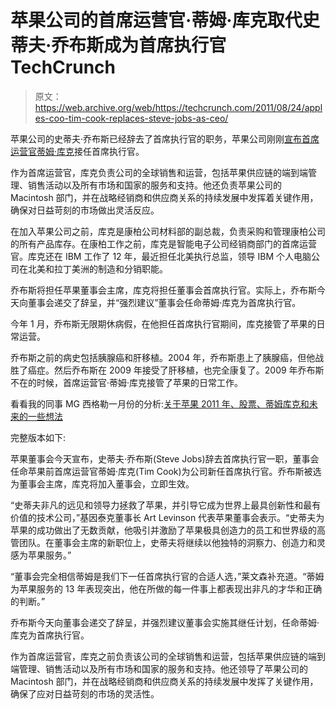 # 苹果公司的首席运营官·蒂姆·库克取代史蒂夫·乔布斯成为首席执行官 TechCrunch

> 原文：<https://web.archive.org/web/https://techcrunch.com/2011/08/24/apples-coo-tim-cook-replaces-steve-jobs-as-ceo/>

苹果公司的史蒂夫·乔布斯已经辞去了首席执行官的职务，苹果公司刚刚[宣布首席运营官](https://web.archive.org/web/20230205003410/http://finance.yahoo.com/news/Steve-Jobs-Resigns-as-CEO-of-bw-19285464.html)[蒂姆·库克](https://web.archive.org/web/20230205003410/http://www.crunchbase.com/person/tim-cook)接任首席执行官。

作为首席运营官，库克负责公司的全球销售和运营，包括苹果供应链的端到端管理、销售活动以及所有市场和国家的服务和支持。他还负责苹果公司的 Macintosh 部门，并在战略经销商和供应商关系的持续发展中发挥着关键作用，确保对日益苛刻的市场做出灵活反应。

在加入苹果公司之前，库克是康柏公司材料部的副总裁，负责采购和管理康柏公司的所有产品库存。在康柏工作之前，库克是智能电子公司经销商部门的首席运营官。库克还在 IBM 工作了 12 年，最近担任北美执行总监，领导 IBM 个人电脑公司在北美和拉丁美洲的制造和分销职能。

乔布斯将担任苹果董事会主席，库克将担任董事会首席执行官。实际上，乔布斯今天向董事会递交了辞呈，并“强烈建议”董事会任命蒂姆·库克为首席执行官。

今年 1 月，乔布斯无限期休病假，在他担任首席执行官期间，库克接管了苹果的日常运营。

乔布斯之前的病史包括胰腺癌和肝移植。2004 年，乔布斯患上了胰腺癌，但他战胜了癌症。然后乔布斯在 2009 年接受了肝移植，也完全康复了。2009 年乔布斯不在的时候，首席运营官·蒂姆·库克接管了苹果的日常工作。

看看我的同事 MG 西格勒一月份的分析:[关于苹果 2011 年、股票、蒂姆库克和未来的一些想法](https://web.archive.org/web/20230205003410/https://techcrunch.com/2011/01/17/steve-jobs-apple-tim-cook-2011/)

完整版本如下:

苹果董事会今天宣布，史蒂夫·乔布斯(Steve Jobs)辞去首席执行官一职，董事会任命苹果前首席运营官蒂姆·库克(Tim Cook)为公司新任首席执行官。乔布斯被选为董事会主席，库克将加入董事会，立即生效。

“史蒂夫非凡的远见和领导力拯救了苹果，并引导它成为世界上最具创新性和最有价值的技术公司，”基因泰克董事长 Art Levinson 代表苹果董事会表示。“史蒂夫为苹果的成功做出了无数贡献，他吸引并激励了苹果极具创造力的员工和世界级的高管团队。在董事会主席的新职位上，史蒂夫将继续以他独特的洞察力、创造力和灵感为苹果服务。”

“董事会完全相信蒂姆是我们下一任首席执行官的合适人选，”莱文森补充道。“蒂姆为苹果服务的 13 年表现突出，他在所做的每一件事上都表现出非凡的才华和正确的判断。”

乔布斯今天向董事会递交了辞呈，并强烈建议董事会实施其继任计划，任命蒂姆·库克为首席执行官。

作为首席运营官，库克之前负责该公司的全球销售和运营，包括苹果供应链的端到端管理、销售活动以及所有市场和国家的服务和支持。他还领导了苹果公司的 Macintosh 部门，并在战略经销商和供应商关系的持续发展中发挥了关键作用，确保了应对日益苛刻的市场的灵活性。